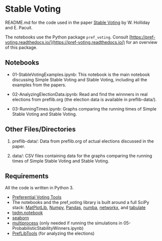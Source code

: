
# Stable Voting

README.md for the code used in the paper [Stable Voting](https://arxiv.org/abs/2108.00542) by W. Holliday and E. Pacuit.

The notebooks use the Python package ``pref_voting``.   Consult [https://pref-voting.readthedocs.io/](https://pref-voting.readthedocs.io/) for an overview of this package.  

## Notebooks

* 01-StableVotingExamples.ipynb: This notebook is the main notebook discussing Simple Stable Voting and Stable Voting, including all the examples from the papers.   

* 02-AnalyzingElectionData.ipynb: Read and find the winnners in real elections from preflib.org (the election data is available in preflib-data/). 

* 03-RunningTimes.ipynb: Graphs comparing the running times of Simple Stable Voting and Stable Voting. 



## Other Files/Directories

1. preflib-data/: Data from preflib.org of actual elections discussed in the paper. 

2. data/: CSV files containing data for the graphs comparing the running times of Simple Stable Voting and Stable Voting. 

## Requirements

All the code is written in Python 3. 

- [Preferential Voting Tools](https://pref-voting.readthedocs.io/en/latest/)
- The notebooks and the pref_voting library is built around a full SciPy stack: [MatPlotLib](https://matplotlib.org/), [Numpy](https://numpy.org/), [Pandas](https://pandas.pydata.org/), [numba](http://numba.pydata.org/), [networkx](https://networkx.org/), and [tabulate](https://github.com/astanin/python-tabulate)
- [tqdm.notebook](https://github.com/tqdm/tqdm)
- [seaborn](https://seaborn.pydata.org/)  
- [multiprocess](https://pypi.org/project/multiprocess/) (only needed if running the simulations in  05-ProbabilisticStabilityWinners.ipynb) 
- [PrefLibTools](https://github.com/PrefLib/preflibtools) (for analyzing the elections)


 

```python

```
